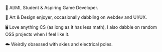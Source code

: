 🏫 AI/ML Student & Aspiring Game Developer.

🎨 Art & Design enjoyer, occasionally dabbling on webdev and UI/UX.

🖥️ Love anything CS (as long as it has less math), I also dabble on random OSS projects when I feel like it.

☁️ Weirdly obsessed with skies and electrical poles.
